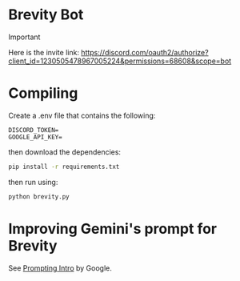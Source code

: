 # Brevity Bot

> [!IMPORTANT]
> Here is the invite link: https://discord.com/oauth2/authorize?client_id=1230505478967005224&permissions=68608&scope=bot

# Compiling

Create a .env file that contains the following:

```
DISCORD_TOKEN=
GOOGLE_API_KEY=
```

then download the dependencies:

```bash
pip install -r requirements.txt
```

then run using:

```bash
python brevity.py
```

# Improving Gemini's prompt for Brevity

See [Prompting Intro](https://ai.google.dev/gemini-api/docs/prompting-intro) by Google.
